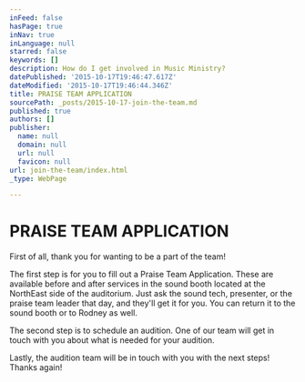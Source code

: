 ```yaml
---
inFeed: false
hasPage: true
inNav: true
inLanguage: null
starred: false
keywords: []
description: How do I get involved in Music Ministry?
datePublished: '2015-10-17T19:46:47.617Z'
dateModified: '2015-10-17T19:46:44.346Z'
title: PRAISE TEAM APPLICATION
sourcePath: _posts/2015-10-17-join-the-team.md
published: true
authors: []
publisher:
  name: null
  domain: null
  url: null
  favicon: null
url: join-the-team/index.html
_type: WebPage

---
```

# PRAISE TEAM APPLICATION

First of all, thank you for wanting to be a part of the team! 

The first step is for you to fill out a Praise Team Application. These are available before and after services in the sound booth located at the NorthEast side of the auditorium. Just ask the sound tech, presenter, or the praise team leader that day, and they'll get it for you. You can return it to the sound booth or to Rodney as well. 

The second step is to schedule an audition. One of our team will get in touch with you about what is needed for your audition. 

Lastly, the audition team will be in touch with you with the next steps! Thanks again!